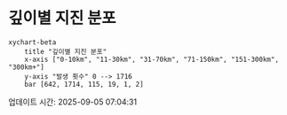 # 깊이별 지진 분포

```mermaid
xychart-beta
    title "깊이별 지진 분포"
    x-axis ["0-10km", "11-30km", "31-70km", "71-150km", "151-300km", "300km+"]
    y-axis "발생 횟수" 0 --> 1716
    bar [642, 1714, 115, 19, 1, 2]
```

업데이트 시간: 2025-09-05 07:04:31
